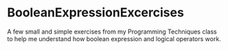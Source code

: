 # BooleanExpressionExcercises
A few small and simple exercises from my Programming Techniques class to help me understand how boolean expression and logical operators work.
